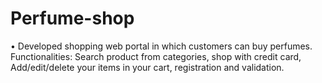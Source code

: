 # Perfume-shop
•	Developed shopping web portal in which customers can buy perfumes. Functionalities: Search product from categories, shop with credit card, Add/edit/delete your items in your cart, registration and validation.
